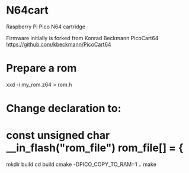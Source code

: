# N64cart
Raspberry Pi Pico N64 cartridge

Firmware initially is forked from Konrad Beckmann PicoCart64 https://github.com/kbeckmann/PicoCart64

# Prepare a rom
xxd -i my_rom.z64 > rom.h
# Change declaration to:
# const unsigned char __in_flash("rom_file") rom_file[] = {


mkdir build
cd build
cmake  -DPICO_COPY_TO_RAM=1 ..
make
